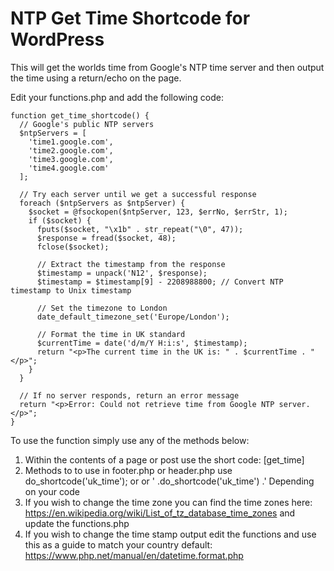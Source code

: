 # NTP Get Time Shortcode for WordPress

This will get the worlds time from Google's NTP time server and then output the time using a return/echo on the page. 

Edit your functions.php and add the following code:

	function get_time_shortcode() {
	  // Google's public NTP servers
	  $ntpServers = [
	    'time1.google.com',
	    'time2.google.com',
	    'time3.google.com',
	    'time4.google.com'
	  ];

	  // Try each server until we get a successful response
	  foreach ($ntpServers as $ntpServer) {
	    $socket = @fsockopen($ntpServer, 123, $errNo, $errStr, 1);
	    if ($socket) {
	      fputs($socket, "\x1b" . str_repeat("\0", 47));
	      $response = fread($socket, 48);
	      fclose($socket);

	      // Extract the timestamp from the response
	      $timestamp = unpack('N12', $response);
	      $timestamp = $timestamp[9] - 2208988800; // Convert NTP timestamp to Unix timestamp

	      // Set the timezone to London
	      date_default_timezone_set('Europe/London');

	      // Format the time in UK standard
	      $currentTime = date('d/m/Y H:i:s', $timestamp);
	      return "<p>The current time in the UK is: " . $currentTime . "</p>";
	    }
	  }

	  // If no server responds, return an error message
	  return "<p>Error: Could not retrieve time from Google NTP server.</p>";
	}

To use the function simply use any of the methods below:

1. Within the contents of a page or post use the short code: [get_time]
2. Methods to to use in footer.php or header.php use do_shortcode('uk_time'); or <?= do_shortcode('uk_time'); ?> or ' .do_shortcode('uk_time') .' Depending on your code
3. If you wish to change the time zone you can find the time zones here: https://en.wikipedia.org/wiki/List_of_tz_database_time_zones and update the functions.php
4. If you wish to change the time stamp output edit the functions and use this as a guide to match your country default: https://www.php.net/manual/en/datetime.format.php
